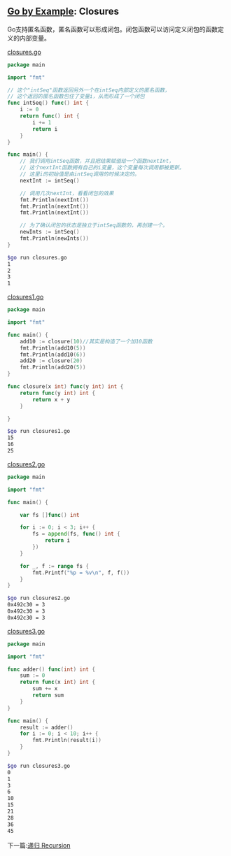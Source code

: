 ## [Go by Example](https://gobyexample.com/): Closures

Go支持匿名函数，匿名函数可以形成闭包。闭包函数可以访问定义闭包的函数定义的内部变量。

[closures.go](<../src/closures.go>)

```go
package main

import "fmt"

// 这个"intSeq"函数返回另外一个在intSeq内部定义的匿名函数，
// 这个返回的匿名函数包住了变量i，从而形成了一个闭包
func intSeq() func() int {
	i := 0
	return func() int {
		i += 1
		return i
	}
}

func main() {
	// 我们调用intSeq函数，并且把结果赋值给一个函数nextInt，
	// 这个nextInt函数拥有自己的i变量，这个变量每次调用都被更新。
	// 这里i的初始值是由intSeq调用的时候决定的。
	nextInt := intSeq()

	// 调用几次nextInt，看看闭包的效果
	fmt.Println(nextInt())
	fmt.Println(nextInt())
	fmt.Println(nextInt())

	// 为了确认闭包的状态是独立于intSeq函数的，再创建一个。
	newInts := intSeq()
	fmt.Println(newInts())
}

```

```bash
$go run closures.go
1
2
3
1

```

[closures1.go](<../src/closures1.go>)

```go
package main

import "fmt"

func main() {
	add10 := closure(10)//其实是构造了一个加10函数
	fmt.Println(add10(5))
	fmt.Println(add10(6))
	add20 := closure(20)
	fmt.Println(add20(5))
}

func closure(x int) func(y int) int {
	return func(y int) int {
		return x + y
	}

}
```



```bash
$go run closures1.go
15
16
25
```

[closures2.go](<../src/closures2.go>)

```go
package main

import "fmt"

func main() {

	var fs []func() int

	for i := 0; i < 3; i++ {
		fs = append(fs, func() int {
			return i
		})
	}

	for _, f := range fs {
		fmt.Printf("%p = %v\n", f, f())
	}
}
```

```bash
$go run closures2.go
0x492c30 = 3
0x492c30 = 3
0x492c30 = 3
```

[closures3.go](<../src/closures3.go>)

```go
package main

import "fmt"

func adder() func(int) int {
	sum := 0
	return func(x int) int {
		sum += x
		return sum
	}
}

func main() {
	result := adder()
	for i := 0; i < 10; i++ {
		fmt.Println(result(i))
	}
}
```

```bash
$go run closures3.go
0
1
3
6
10
15
21
28
36
45
```

下一篇:[递归 Recursion](recursion.md)